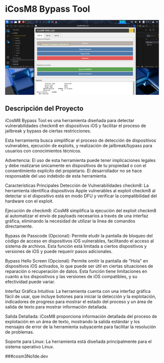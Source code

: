 # iCosM8 Bypass Tool

[![Imagen Descriptiva Aquí](assets/ICosTool.png)](assets/ICosTool.png)


## Descripción del Proyecto
iCosM8 Bypass Tool es una herramienta diseñada para detectar vulnerabilidades checkm8 en dispositivos iOS y facilitar el proceso de jailbreak y bypass de ciertas restricciones.

Esta herramienta busca simplificar el proceso de detección de dispositivos vulnerables, ejecución de exploits, y realización de jailbreak/bypass para usuarios con conocimientos técnicos.

Advertencia: El uso de esta herramienta puede tener implicaciones legales y debe realizarse únicamente en dispositivos de tu propiedad o con el consentimiento explícito del propietario. El desarrollador no se hace responsable del uso indebido de esta herramienta.

Características Principales
Detección de Vulnerabilidades checkm8: La herramienta identifica dispositivos Apple vulnerables al exploit checkm8 al detectar si el dispositivo está en modo DFU y verificar la compatibilidad del hardware con el exploit.

Ejecución de checkm8: iCosM8 simplifica la ejecución del exploit checkm8 al automatizar el envío de payloads necesarios a través de una interfaz gráfica, eliminando la necesidad de utilizar la línea de comandos directamente.

Bypass de Passcode (Opcional): Permite eludir la pantalla de bloqueo del código de acceso en dispositivos iOS vulnerables, facilitando el acceso al sistema de archivos. Esta función está limitada a ciertos dispositivos y versiones de iOS y puede requerir pasos adicionales.

Bypass Hello Screen (Opcional): Permite omitir la pantalla de "Hola" en dispositivos iOS activados, lo que puede ser útil en ciertas situaciones de reparación o recuperación de datos. Esta función tiene limitaciones en cuanto a los dispositivos y las versiones de iOS compatibles, y su efectividad puede variar.

Interfaz Gráfica Intuitiva: La herramienta cuenta con una interfaz gráfica fácil de usar, que incluye botones para iniciar la detección y la explotación, indicadores de progreso para mostrar el estado del proceso y un área de salida de texto para mostrar información detallada.

Salida Detallada: iCosM8 proporciona información detallada del proceso de explotación en un área de texto, mostrando la salida estándar y los mensajes de error de la herramienta subyacente para facilitar la resolución de problemas.

Soporte para Linux: La herramienta está diseñada principalmente para el sistema operativo Linux.


###cosm3No1de.dev
